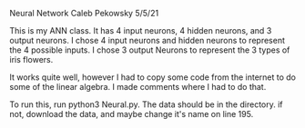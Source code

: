 Neural Network Caleb Pekowsky 5/5/21

This is my ANN class. It has 4 input neurons, 4 hidden neurons, and 3 output neurons.
I chose 4 input neurons and hidden neurons to represent the 4 possible inputs.
I chose 3 output Neurons to represent the 3 types of iris flowers.

It works quite well, however I had to copy some code from the internet to do some of the linear algebra. I made comments where I had to do that.

To run this, run python3 Neural.py.
The data should be in the directory. if not, download the data, and maybe change it's name on line 195.
